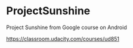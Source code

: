 # ProjectSunshine
Project Sunshine from Google course on Android

https://classroom.udacity.com/courses/ud851
